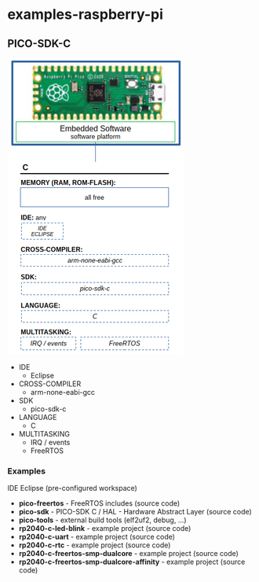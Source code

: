# examples-raspberry-pi

## PICO-SDK-C

![rpico-software-platform](./000-IMAGES/rp2040-sw-c.png)

- IDE
  - Eclipse
- CROSS-COMPILER
  - arm-none-eabi-gcc
- SDK
  - pico-sdk-c
- LANGUAGE
  - C
- MULTITASKING
  - IRQ / events
  - FreeRTOS

### Examples

IDE Eclipse (pre-configured workspace)
- **pico-freertos** - FreeRTOS includes (source code)
- **pico-sdk** - PICO-SDK C / HAL - Hardware Abstract Layer (source code)
- **pico-tools** - external build tools (elf2uf2, debug, ...)
- **rp2040-c-led-blink** - example project (source code)
- **rp2040-c-uart** - example project (source code)
- **rp2040-c-rtc** - example project (source code)
- **rp2040-c-freertos-smp-dualcore** - example project (source code)
- **rp2040-c-freertos-smp-dualcore-affinity** - example project (source code)
